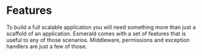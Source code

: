 # Features

To build a full scalable application you will need something more than just a scaffold of an application.
Esmerald comes with a set of features that is useful to any of those scenarios. Middleware, permissions and exception
handlers are just a few of those.
